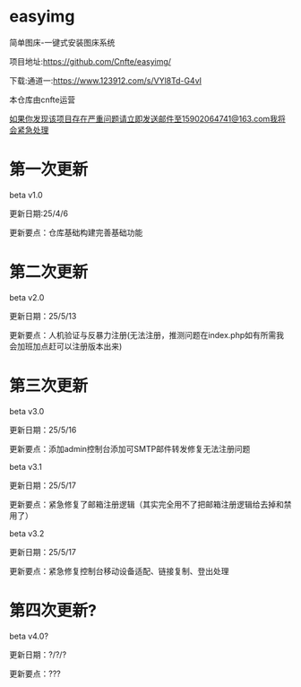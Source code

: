 # easyimg
简单图床-一键式安装图床系统

项目地址:https://github.com/Cnfte/easyimg/

下载:通道一:https://www.123912.com/s/VYl8Td-G4vI

本仓库由cnfte运营

如果你发现该项目存在严重问题请立即发送邮件至15902064741@163.com我将会紧急处理
# 第一次更新
beta v1.0

更新日期:25/4/6

更新要点：仓库基础构建完善基础功能
# 第二次更新
beta v2.0

更新日期：25/5/13

更新要点：人机验证与反暴力注册(无法注册，推测问题在index.php如有所需我会加班加点赶可以注册版本出来)

# 第三次更新
beta v3.0

更新日期：25/5/16

更新要点：添加admin控制台添加可SMTP邮件转发修复无法注册问题

beta v3.1

更新日期：25/5/17

更新要点：紧急修复了邮箱注册逻辑（其实完全用不了把邮箱注册逻辑给去掉和禁用了）

beta v3.2

更新日期：25/5/17

更新要点：紧急修复控制台移动设备适配、链接复制、登出处理

# 第四次更新?
beta v4.0?

更新日期：?/?/?

更新要点：???
